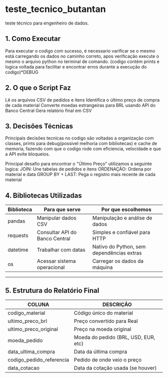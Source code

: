 # teste_tecnico_butantan
teste técnico para engenheiro de dados.

## 1. Como Executar
Para executar o codigo com sucesso, é necessario varificar se o mesmo está carregando os dados no caminho correto, apos verificação execute o mesmo o arquivo python no terminal de comando.
(codigo contém prints e logica voltada para facilitar e encontrar erros durante a execução do codigo)*DEBUG

## 2. O que o Script Faz
Lê os arquivos CSV de pedidos e itens
Identifica o último preço de compra de cada material
Converte moedas estrangeiras para BRL usando API do Banco Central
Gera relatório final em CSV

## 3. Decisões Técnicas
Principais decisões tecnicas no codigo são voltadas a organização com classes, prints para debug(possivel melhoria com bibliotecas) e cache de memoria, fazendo com que o codigo rode com eficiencia, velocidade e que a API evite bloqueios.

Principal desafio para encontrar o "Último Preço" utilizamos a seguinte logica: 
JOIN: Une tabelas de pedidos e itens
ORDENAÇÃO: Ordena por material e data
GROUP BY + LAST: Pega o registro mais recente de cada material

## 4. Bibliotecas Utilizadas

| Biblioteca | Para que serve                  | Por que escolhemos                       |
|------------|---------------------------------|------------------------------------------|
| pandas     | Manipular dados CSV             | Manipulação e análise de dados            |
| requests   | Consultar API do Banco Central  | Simples e confiável para HTTP             |
| datetime   | Trabalhar com datas             | Nativo do Python, sem dependências extras |
| os         | Acessar sistema operacional     | Carregar os dados da máquina              |

---

## 5. Estrutura do Relatório Final

| COLUNA                   | DESCRIÇÃO                                |
|---------------------------|------------------------------------------|
| codigo_material           | Código único do material                 |
| ultimo_preco_brl          | Preço convertido para Real               |
| ultimo_preco_original     | Preço na moeda original                  |
| moeda_pedido              | Moeda do pedido (BRL, USD, EUR, etc)     |
| data_ultima_compra        | Data da última compra                    |
| codigo_pedido_referencia  | Pedido de onde veio o preço              |
| data_cotacao              | Data da cotação usada (se houver)        |

